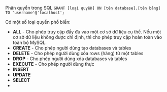 Phân quyền trong SQL
`GRANT [loại quyền] ON [tên database].[tên bảng] TO 'username'@'localhost';`

Có một số loại quyền phổ biến:
* **ALL** - Cho phép truy cập đầy đủ vào một cơ sở dữ liệu cụ thể. Nếu một cơ sở dữ liệu không được chỉ định, thì cho phép truy cập hoàn toàn vào toàn bộ MySQL.
* **CREATE** - Cho phép người dùng tạo databases và tables
* **DELETE** - Cho phép người dùng xóa rows (hàng) từ một tables
* **DROP** - Cho phép người dùng xóa databases và tables
* **EXECUTE** - Cho phép người dùng thực
* **INSERT**
* **UPDATE**
* **SELECT**
* 